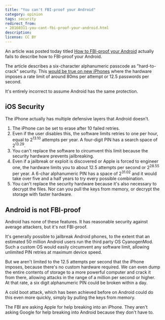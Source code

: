 ```yaml
---
title: "You can't FBI-proof your Android"
category: opinion
tags: security
redirect_from:
- 20160311-you-cant-fbi-proof-your-android.html
description: 
license: CC BY
---
```


An article was posted today titled [How to FBI-proof your
Android](https://the-parallax.com/2016/03/11/fbi-proof-android/) actually fails
to describe how to FBI-proof your Android.

The article describes a six-character alphanumeric passcode as "hard-to-crack"
security. This [would be true on new
iPhones](https://orbitalflower.github.io/2016-02-20-how-strong-is-your-iphone-pin.md)
where the hardware imposes a rate limit of around 80ms per attempt or 12.5
passwords per second.

It's entirely incorrect to assume Android has the same protection.

## iOS Security

The iPhone actually has multiple defensive layers that Android doesn't.

1. The iPhone can be set to erase after 10 failed retries.
2. Even if the user disables this, the software limits retries to one per hour,
equal to 2<sup>13.10</sup> attempts per year. A four-digit PIN has a search
space of 2<sup>13.29</sup>.
3. You can't replace the software to circumvent this limit because the security
hardware prevents jailbreaking.
4. Even if a jailbreak or exploit is discovered or Apple is forced to engineer
one, the hardware limits you to about 12.5 attempts per second or
2<sup>28.55</sup> per year. A 6-char alphanumeric PIN has a space of
2<sup>31.02</sup> and it would take over five and a half years to try every
possible combination.
5. You can't replace the security hardware because it's also necessary to
decrypt the files. Nor can you pull the keys from memory, or decrypt the storage
with faster hardware.

## Android is not FBI-proof

Android has none of these features. It has reasonable security against average
attackers, but it's not FBI-proof.

It's generally possible to jailbreak Android phones, to the extent that an
estimated 50 million Android users run the third party OS CyanogenMod. Such a
custom OS would easily circumvent any software limit, allowing unlimited PIN
retries at maximum device speed.

But we aren't limited to the 12.5 attempts per second that the iPhone imposes,
because there's no custom hardware required. We can even dump the entire
contents of storage to a more powerful computer and crack it from there,
allowing attacks in the range of a million per second or higher. At that rate, a
six digit alphanumeric PIN could be broken within a day.

A cold boot attack, which has been achieved before on Android could do this even
more quickly, simply by pulling the keys from memory.

The FBI are asking Apple for help breaking into an iPhone. They aren't asking
Google for help breaking into Android because they don't have to.
